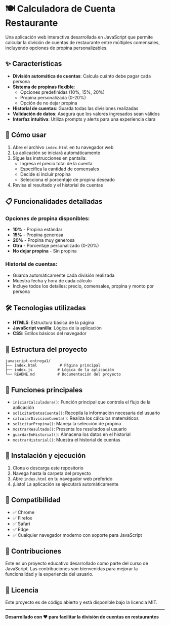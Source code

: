 # 🍽️ Calculadora de Cuenta Restaurante

Una aplicación web interactiva desarrollada en JavaScript que permite calcular la división de cuentas de restaurante entre múltiples comensales, incluyendo opciones de propina personalizables.

## ✨ Características

- **División automática de cuentas**: Calcula cuánto debe pagar cada persona
- **Sistema de propinas flexible**: 
  - Opciones predefinidas (10%, 15%, 20%)
  - Propina personalizada (0-20%)
  - Opción de no dejar propina
- **Historial de cuentas**: Guarda todas las divisiones realizadas
- **Validación de datos**: Asegura que los valores ingresados sean válidos
- **Interfaz intuitiva**: Utiliza prompts y alerts para una experiencia clara

## 🚀 Cómo usar

1. Abre el archivo `index.html` en tu navegador web
2. La aplicación se iniciará automáticamente
3. Sigue las instrucciones en pantalla:
   - Ingresa el precio total de la cuenta
   - Especifica la cantidad de comensales
   - Decide si incluir propina
   - Selecciona el porcentaje de propina deseado
4. Revisa el resultado y el historial de cuentas

## 📋 Funcionalidades detalladas

### Opciones de propina disponibles:
- **10%** - Propina estándar
- **15%** - Propina generosa
- **20%** - Propina muy generosa
- **Otra** - Porcentaje personalizado (0-20%)
- **No dejar propina** - Sin propina

### Historial de cuentas:
- Guarda automáticamente cada división realizada
- Muestra fecha y hora de cada cálculo
- Incluye todos los detalles: precio, comensales, propina y monto por persona

## 🛠️ Tecnologías utilizadas

- **HTML5**: Estructura básica de la página
- **JavaScript vanilla**: Lógica de la aplicación
- **CSS**: Estilos básicos del navegador

## 📁 Estructura del proyecto

```
javascript-entrega1/
├── index.html          # Página principal
├── index.js           # Lógica de la aplicación
└── README.md          # Documentación del proyecto
```

## 🎯 Funciones principales

- `iniciarCalculadora()`: Función principal que controla el flujo de la aplicación
- `solicitarDatosCuenta()`: Recopila la información necesaria del usuario
- `calcularDivisionCuenta()`: Realiza los cálculos matemáticos
- `solicitarPropina()`: Maneja la selección de propina
- `mostrarResultado()`: Presenta los resultados al usuario
- `guardarEnHistorial()`: Almacena los datos en el historial
- `mostrarHistorial()`: Muestra el historial de cuentas

## 🔧 Instalación y ejecución

1. Clona o descarga este repositorio
2. Navega hasta la carpeta del proyecto
3. Abre `index.html` en tu navegador web preferido
4. ¡Listo! La aplicación se ejecutará automáticamente

## 📱 Compatibilidad

- ✅ Chrome
- ✅ Firefox
- ✅ Safari
- ✅ Edge
- ✅ Cualquier navegador moderno con soporte para JavaScript

## 🤝 Contribuciones

Este es un proyecto educativo desarrollado como parte del curso de JavaScript. Las contribuciones son bienvenidas para mejorar la funcionalidad y la experiencia del usuario.

## 📄 Licencia

Este proyecto es de código abierto y está disponible bajo la licencia MIT.

---

**Desarrollado con ❤️ para facilitar la división de cuentas en restaurantes**
